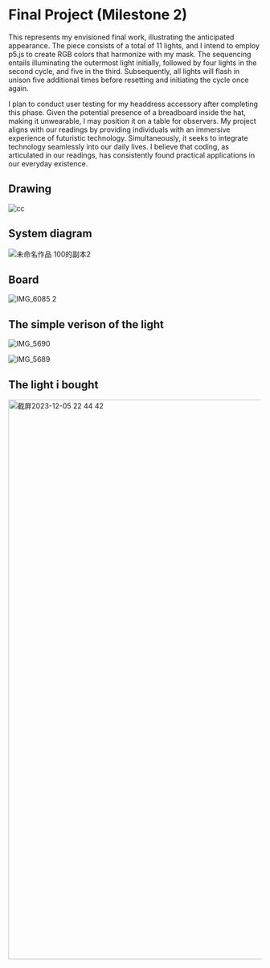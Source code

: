 # Final Project (Milestone 2)
This represents my envisioned final work, illustrating the anticipated appearance. The piece consists of a total of 11 lights, and I intend to employ p5.js to create RGB colors that harmonize with my mask. The sequencing entails illuminating the outermost light initially, followed by four lights in the second cycle, and five in the third. Subsequently, all lights will flash in unison five additional times before resetting and initiating the cycle once again.

I plan to conduct user testing for my headdress accessory after completing this phase. Given the potential presence of a breadboard inside the hat, making it unwearable, I may position it on a table for observers. My project aligns with our readings by providing individuals with an immersive experience of futuristic technology. Simultaneously, it seeks to integrate technology seamlessly into our daily lives. I believe that coding, as articulated in our readings, has consistently found practical applications in our everyday existence.

## Drawing
![cc](https://github.com/Kassiazheng-nz2280/week12/assets/144282051/1de4bf63-b5b7-40f5-81b0-06b6faeb2151)

## System diagram
![未命名作品 100的副本2](https://github.com/Kassiazheng-nz2280/week12/assets/144282051/3844a6b2-7acc-4d23-9e9e-32296313344f)

## Board
![IMG_6085 2](https://github.com/Kassiazheng-nz2280/week12/assets/144282051/18387587-246d-4f64-99fe-c41b331d5730)

## The simple verison of the light
![IMG_5690](https://github.com/6063-nz2280/HW12_4assigment/assets/144282051/c1c51c1e-6436-44ca-9852-ee038b7513b0)

![IMG_5689](https://github.com/6063-nz2280/HW12_4assigment/assets/144282051/f5f057ca-b876-4ad5-9a08-2d3615bfa5de)

## The light i bought

<img width="1114" alt="截屏2023-12-05 22 44 42" src="https://github.com/6063-nz2280/HW12_4assigment/assets/144282051/45d62cc8-6e3f-42e2-bd65-dbd37974e735">
